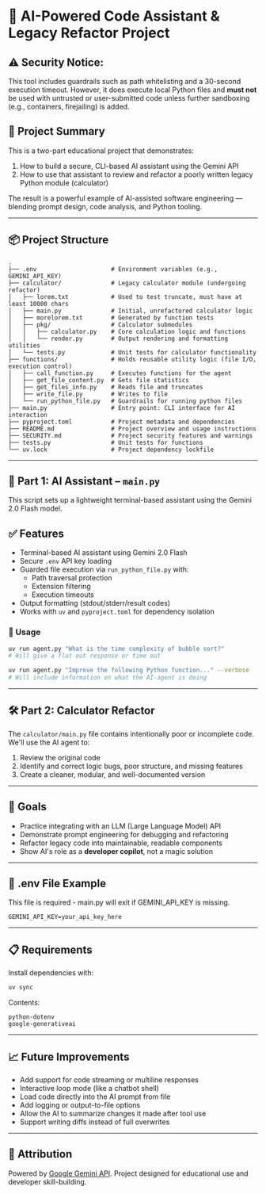 # 🤖 AI-Powered Code Assistant & Legacy Refactor Project

## ⚠️ **Security Notice:**  
This tool includes guardrails such as path whitelisting and a 30-second execution timeout. However, it does execute local Python files and **must not** be used with untrusted or user-submitted code unless further sandboxing (e.g., containers, firejailing) is added.

## 🧠 Project Summary

This is a two-part educational project that demonstrates:

1. How to build a secure, CLI-based AI assistant using the Gemini API  
2. How to use that assistant to review and refactor a poorly written legacy Python module (calculator)

The result is a powerful example of AI-assisted software engineering — blending prompt design, code analysis, and Python tooling.

---

## 📦 Project Structure

```
.
├── .env                     # Environment variables (e.g., GEMINI_API_KEY)
├── calculator/              # Legacy calculator module (undergoing refactor)
│   ├── lorem.txt            # Used to test truncate, must have at least 10000 chars
│   ├── main.py              # Initial, unrefactored calculator logic
│   ├── morelorem.txt        # Generated by function tests
│   ├── pkg/                 # Calculator submodules
│   │   ├── calculator.py    # Core calculation logic and functions
│   │   └── render.py        # Output rendering and formatting utilities
│   └── tests.py             # Unit tests for calculator functionality
├── functions/               # Holds reusable utility logic (file I/O, execution control)
│   ├── call_function.py     # Executes functions for the agent
│   ├── get_file_content.py  # Gets file statistics
│   ├── get_files_info.py    # Reads file and truncates
│   ├── write_file.py        # Writes to file
│   └── run_python_file.py   # Guardrails for running python files
├── main.py                  # Entry point: CLI interface for AI interaction
├── pyproject.toml           # Project metadata and dependencies
├── README.md                # Project overview and usage instructions
├── SECURITY.md              # Project security features and warnings
├── tests.py                 # Unit tests for functions
└── uv.lock                  # Project dependency lockfile
```

---

## 🚀 Part 1: AI Assistant – `main.py`

This script sets up a lightweight terminal-based assistant using the Gemini 2.0 Flash model.

## ✅ Features

- Terminal-based AI assistant using Gemini 2.0 Flash
- Secure `.env` API key loading
- Guarded file execution via `run_python_file.py` with:
  - Path traversal protection
  - Extension filtering
  - Execution timeouts
- Output formatting (stdout/stderr/result codes)
- Works with `uv` and `pyproject.toml` for dependency isolation

### 🧪 Usage
```bash
uv run agent.py "What is the time complexity of bubble sort?"
# Will give a flat out response or time out

uv run agent.py "Improve the following Python function..." --verbose
# Will include information on what the AI-agent is doing
```

---

## 🛠️ Part 2: Calculator Refactor

The `calculator/main.py` file contains intentionally poor or incomplete code. We'll use the AI agent to:

1. Review the original code  
2. Identify and correct logic bugs, poor structure, and missing features
3. Create a cleaner, modular, and well-documented version  

---

## 🎯 Goals

- Practice integrating with an LLM (Large Language Model) API  
- Demonstrate prompt engineering for debugging and refactoring  
- Refactor legacy code into maintainable, readable components  
- Show AI's role as a **developer copilot**, not a magic solution  

---

## 🔐 .env File Example

This file is required - main.py will exit if GEMINI_API_KEY is missing.
```
GEMINI_API_KEY=your_api_key_here
```

---

## 📋 Requirements

Install dependencies with:

```bash
uv sync
```

Contents:
```
python-dotenv
google-generativeai
```

---

## 📈 Future Improvements

- Add support for code streaming or multiline responses  
- Interactive loop mode (like a chatbot shell)  
- Load code directly into the AI prompt from file  
- Add logging or output-to-file options
- Allow the AI to summarize changes it made after tool use
- Support writing diffs instead of full overwrites  

---

## 🧠 Attribution

Powered by [Google Gemini API](https://ai.google.dev). Project designed for educational use and developer skill-building.
